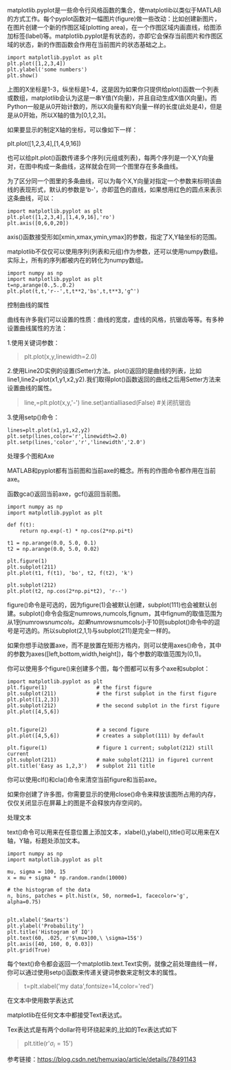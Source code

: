 matplotlib.pyplot是一些命令行风格函数的集合，使matplotlib以类似于MATLAB的方式工作。每个pyplot函数对一幅图片(figure)做一些改动：比如创建新图片，在图片创建一个新的作图区域(plotting area)，在一个作图区域内画直线，给图添加标签(label)等。matplotlib.pyplot是有状态的，亦即它会保存当前图片和作图区域的状态，新的作图函数会作用在当前图片的状态基础之上。

```
import matplotlib.pyplot as plt
plt.plot([1,2,3,4])
plt.ylabel('some numbers')
plt.show()
```

上图的X坐标是1-3，纵坐标是1-4，这是因为如果你只提供给plot()函数一个列表或数组，matplotlib会认为这是一串Y值(Y向量)，并且自动生成X值(X向量)。而Python一般是从0开始计数的，所以X向量有和Y向量一样的长度(此处是4)，但是是从0开始，所以X轴的值为[0,1,2,3]。

  如果要显示的制定X轴的坐标，可以像如下一样：

plt.plot([1,2,3,4],[1,4,9,16])
  

  也可以给plt.plot()函数传递多个序列(元组或列表)，每两个序列是一个X,Y向量对，在图中构成一条曲线，这样就会在同一个图里存在多条曲线。

  为了区分同一个图里的多条曲线，可以为每个X,Y向量对指定一个参数来标明该曲线的表现形式，默认的参数是'b-'，亦即蓝色的直线，如果想用红色的圆点来表示这条曲线，可以：

```
import matplotlib.pyplot as plt
plt.plot([1,2,3,4],[1,4,9,16],'ro')
plt.axis([0,6,0,20])
```

  axis()函数接受形如[xmin,xmax,ymin,ymax]的参数，指定了X,Y轴坐标的范围。

  matplotlib不仅仅可以使用序列(列表和元组)作为参数，还可以使用numpy数组。实际上，所有的序列都被内在的转化为numpy数组。

```
import numpy as np
import matplotlib.pyplot as plt
t=np,arange(0.,5.,0.2)
plt.plot(t,t,'r--',t,t**2,'bs',t,t**3,'g^')

```
  控制曲线的属性

  曲线有许多我们可以设置的性质：曲线的宽度，虚线的风格，抗锯齿等等。有多种设置曲线属性的方法：

  1.使用关键词参数：

>plt.plot(x,y,linewidth=2.0)

  2.使用Line2D实例的设置(Setter)方法。plot()返回的是曲线的列表，比如line1,line2=plot(x1,y1,x2,y2).我们取得plot()函数返回的曲线之后用Setter方法来设置曲线的属性。

>line,=plt.plot(x,y,'-')
>line.set)antialliased(False)  #关闭抗锯齿

  3.使用setp()命令：

```
lines=plt.plot(x1,y1,x2,y2)
plt.setp(lines,color='r',linewidth=2.0)
plt.setp(lines,'color','r','linewidth','2.0')
```

  处理多个图和Axe

  MATLAB和pyplot都有当前图和当前axe的概念。所有的作图命令都作用在当前axe。

  函数gca()返回当前axe，gcf()返回当前图。


```
import numpy as np
import matplotlib.pyplot as plt

def f(t):
    return np.exp(-t) * np.cos(2*np.pi*t)

t1 = np.arange(0.0, 5.0, 0.1)
t2 = np.arange(0.0, 5.0, 0.02)

plt.figure(1)
plt.subplot(211)
plt.plot(t1, f(t1), 'bo', t2, f(t2), 'k')

plt.subplot(212)
plt.plot(t2, np.cos(2*np.pi*t2), 'r--')
```

  figure()命令是可选的，因为figure(1)会被默认创建，subplot(111)也会被默认创建。subplot()命令会指定numrows,numcols,fignum，其中fignum的取值范围为从1到numrows*numcols。如果numrows*numcols小于10则subplot()命令中的逗号是可选的。所以subplot(2,1,1)与subplot(211)是完全一样的。

  如果你想手动放置axe，而不是放置在矩形方格内，则可以使用axes()命令，其中的参数为axes([left,bottom,width,height])，每个参数的取值范围为(0,1)。

  你可以使用多个figure()来创建多个图，每个图都可以有多个axe和subplot：

```
import matplotlib.pyplot as plt
plt.figure(1)                # the first figure
plt.subplot(211)             # the first subplot in the first figure
plt.plot([1,2,3])
plt.subplot(212)             # the second subplot in the first figure
plt.plot([4,5,6])


plt.figure(2)                # a second figure
plt.plot([4,5,6])            # creates a subplot(111) by default

plt.figure(1)                # figure 1 current; subplot(212) still current
plt.subplot(211)             # make subplot(211) in figure1 current
plt.title('Easy as 1,2,3')   # subplot 211 title
```

  你可以使用clf()和cla()命令来清空当前figure和当前axe。

  如果你创建了许多图，你需要显示的使用close()命令来释放该图所占用的内存，仅仅关闭显示在屏幕上的图是不会释放内存空间的。

  处理文本

  text()命令可以用来在任意位置上添加文本，xlabel(),ylabel(),title()可以用来在X轴，Y轴，标题处添加文本。

```
import numpy as np
import matplotlib.pyplot as plt

mu, sigma = 100, 15
x = mu + sigma * np.random.randn(10000)

# the histogram of the data
n, bins, patches = plt.hist(x, 50, normed=1, facecolor='g', alpha=0.75)


plt.xlabel('Smarts')
plt.ylabel('Probability')
plt.title('Histogram of IQ')
plt.text(60, .025, r'$\mu=100,\ \sigma=15$')
plt.axis([40, 160, 0, 0.03])
plt.grid(True)
```

  每个text()命令都会返回一个matplotlib.text.Text实例，就像之前处理曲线一样，你可以通过使用setp()函数来传递关键词参数来定制文本的属性。

>t=plt.xlabel('my data',fontsize=14,color='red')

  在文本中使用数学表达式

  matplotlib在任何文本中都接受Text表达式。

  Tex表达式是有两个dollar符号环绕起来的,比如的Tex表达式如下

>plt.title(r'$\sigma_i=15$')

参考链接：https://blog.csdn.net/hemuxiao/article/details/78491143

